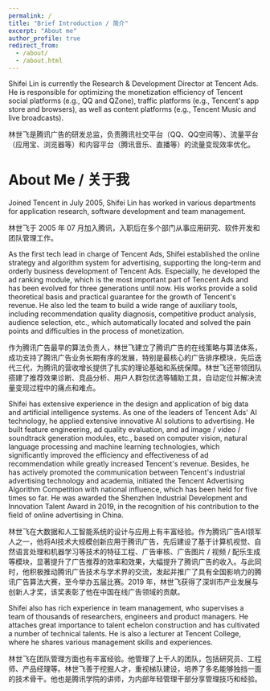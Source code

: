 ```yaml
---
permalink: /
title: "Brief Introduction / 简介"
excerpt: "About me"
author_profile: true
redirect_from:
  - /about/
  - /about.html
---
```


Shifei Lin is currently the Research & Development Director at Tencent Ads. He is responsible for optimizing the monetization efficiency of Tencent social platforms (e.g., QQ and QZone), traffic platforms (e.g., Tencent's app store and browsers), as well as content platforms (e.g., Tencent Music and live broadcasts).

林世飞是腾讯广告的研发总监，负责腾讯社交平台（QQ、QQ空间等）、流量平台（应用宝、浏览器等）和内容平台（腾讯音乐、直播等）的流量变现效率优化。

About Me / 关于我
======

Joined Tencent in July 2005, Shifei Lin has worked in various departments for application research, software development and team management.

林世飞于 2005 年 07 月加入腾讯，入职后在多个部门从事应用研究、软件开发和团队管理工作。

As the first tech lead in charge of Tencent Ads, Shifei established the online strategy and algorithm system for advertising, supporting the long-term and orderly business development of Tencent Ads. Especially, he developed the ad ranking module, which is the most important part of Tencent Ads and has been evolved for three generations until now. His works provide a solid theoretical basis and practical guarantee for the growth of Tencent's revenue. He also led the team to build a wide range of auxiliary tools, including recommendation quality diagnosis, competitive product analysis, audience selection, etc., which automatically located and solved the pain points and difficulties in the process of monetization.

作为腾讯广告最早的算法负责人，林世飞建立了腾讯广告的在线策略与算法体系，成功支持了腾讯广告业务长期有序的发展，特别是最核心的广告排序模块，先后迭代三代，为腾讯的营收增长提供了扎实的理论基础和系统保障。林世飞还带领团队搭建了推荐效果诊断、竞品分析、用户人群包优选等辅助工具，自动定位并解决流量变现过程中的痛点和难点。

Shifei has extensive experience in the design and application of big data and artificial intelligence systems. As one of the leaders of Tencent Ads' AI technology, he applied extensive innovative AI solutions to advertising. He built feature engineering, ad quality evaluation, and ad image / video / soundtrack generation modules, etc., based on computer vision, natural language processing and machine learning technologies, which significantly improved the efficiency and effectiveness of ad recommendation while greatly increased Tencent's revenue. Besides, he has actively promoted the communication between Tencent's industrial advertising technology and academia, initiated the Tencent Advertising Algorithm Competition with national influence, which has been held for five times so far. He was awarded the Shenzhen Industrial Development and Innovation Talent Award in 2019, in the recognition of his contribution to the field of online advertising in China.

林世飞在大数据和人工智能系统的设计与应用上有丰富经验。作为腾讯广告AI领军人之一，他将AI技术大规模创新应用于腾讯广告，先后建设了基于计算机视觉、自然语言处理和机器学习等技术的特征工程、广告审核、广告图片 / 视频 / 配乐生成等模块，显著提升了广告推荐的效率和效果，大幅提升了腾讯广告的收入。与此同时，他积极推动腾讯广告技术与学术界的交流，发起并推广了具有全国影响力的腾讯广告算法大赛，至今举办五届比赛。2019 年，林世飞获得了深圳市产业发展与创新人才奖，该奖表彰了他在中国在线广告领域的贡献。

Shifei also has rich experience in team management, who supervises a team of thousands of researchers, engineers and product managers. He attaches great importance to talent echelon construction and has cultivated a number of technical talents. He is also a lecturer at Tencent College, where he shares various management skills and experiences.

林世飞在团队管理方面也有丰富经验。他管理了上千人的团队，包括研究员、工程师、产品经理等。林世飞善于挖掘人才，重视梯队建设，培养了多名能够独挡一面的技术骨干。他也是腾讯学院的讲师，为内部年轻管理干部分享管理技巧和经验。
